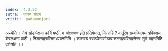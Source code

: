 ```yaml
---
index:  4.3.52
sutra:  तदस्य सोढम्
vritti:  padamanjari
---
```


अस्येति । नेयं सोढापेक्षया कर्त्रि षष्ठी, `न लोकाव्यय` इति प्रतिषेधात्, किं तर्हि ? कर्तुरेव सम्बन्धित्वमात्रविवक्षया शेषलक्षणा षष्ठी । निशासहचरितमध्ययनमिति । कालस्य स्वरूपेणासोढत्वात्तत्सहचरितवृत्तेरत्र सूत्रे ग्रहणमिति दर्शयति ।।
